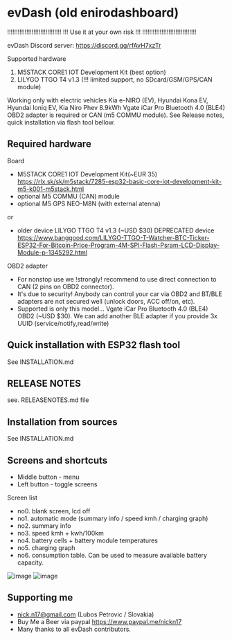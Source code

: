 # evDash (old enirodashboard)

!!!!!!!!!!!!!!!!!!!!!!!!!!!!!!!
!!! Use it at your own risk !!!
!!!!!!!!!!!!!!!!!!!!!!!!!!!!!!!

evDash Discord server: https://discord.gg/rfAvH7xzTr

Supported hardware
1. M5STACK CORE1 IOT Development Kit (best option)
2. LILYGO TTGO T4 v1.3 (!!! limited support, no SDcard/GSM/GPS/CAN module)

Working only with electric vehicles 
Kia e-NIRO (EV), Hyundai Kona EV, Hyundai Ioniq EV, Kia Niro Phev 8.9kWh
Vgate iCar Pro Bluetooth 4.0 (BLE4) OBD2 adapter is required or CAN (m5 COMMU module).
See Release notes, quick installation via flash tool bellow. 

## Required hardware
Board
- M5STACK CORE1 IOT Development Kit(~EUR 35)
  https://rlx.sk/sk/m5stack/7285-esp32-basic-core-iot-development-kit-m5-k001-m5stack.html
- optional M5 COMMU (CAN) module
- optional M5 GPS NEO-M8N (with external atenna)
  
or 
- older device LILYGO TTGO T4 v1.3 (~USD $30)   DEPRECATED device
  https://www.banggood.com/LILYGO-TTGO-T-Watcher-BTC-Ticker-ESP32-For-Bitcoin-Price-Program-4M-SPI-Flash-Psram-LCD-Display-Module-p-1345292.html

OBD2 adapter
- For nonstop use we !strongly! recommend to use direct connection to CAN (2 pins on OBD2 connector).
- It's due to security! Anybody can control your car via OBD2 and BT/BLE adapters are not secured well (unlock doors, ACC off/on, etc).
- Supported is only this model... Vgate iCar Pro Bluetooth 4.0 (BLE4) OBD2 (~USD $30). We can add another BLE adapter if you provide 3x UUID (service/notify,read/write)

## Quick installation with ESP32 flash tool

See INSTALLATION.md

## RELEASE NOTES
see. RELEASENOTES.md file

## Installation from sources

See INSTALLATION.md

## Screens and shortcuts
- Middle button - menu 
- Left button - toggle screens

Screen list
- no0. blank screen, lcd off
- no1. automatic mode (summary info / speed kmh / charging graph)
- no2. summary info
- no3. speed kmh + kwh/100km
- no4. battery cells + battery module temperatures
- no5. charging graph
- no6. consumption table. Can be used to measure available battery capacity.

![image](https://github.com/nickn17/evDash/blob/master/screenshots/v2.jpg)
![image](https://github.com/nickn17/evDash/blob/master/screenshots/v2_m5charging2.jpg)

## Supporting me

- nick.n17@gmail.com (Lubos Petrovic / Slovakia)
- Buy Me a Beer via paypal https://www.paypal.me/nickn17
- Many thanks to all evDash contributors.

